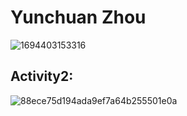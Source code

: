 # Yunchuan Zhou
![1694403153316](https://github.com/yunchuanzhou1226/ECE444-F2023-Assignment1/assets/144618107/e8ee1975-7326-4959-b803-cf364c1ac178)
## Activity2:
![88ece75d194ada9ef7a64b255501e0a](https://github.com/yunchuanzhou1226/ECE444-F2023-Assignment1/assets/144618107/90373fef-22b5-4d97-bbf2-753e4559d00b)
